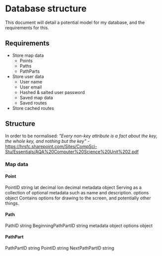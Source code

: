# Database structure
This document will detail a potential model for my database, and the requirements for this.

## Requirements
- Store map data
    - Points
    - Paths
    - PathParts
- Store user data
    - User name
    - User email
    - Hashed & salted user password
    - Saved map data
    - Saved routes
- Store cached routes

## Structure
In order to be normalised:
    *"Every non-key attribute is a fact about the key, the whole key, and nothing but the key"*
    - https://hrsfc.sharepoint.com/Sites/CompSci-Stu/Essentials/AQA%20Computer%20Science%20Unit%202.pdf

### Map data
#### Point
PointID
    string
lat
    decimal
lon
    decimal
metadata
    object
    Serving as a collection of optional metadata such as name and description.
options
    object
    Contains options for drawing to the screen, and potentially other things.

#### Path
PathID
    string
BeginningPathPartID
    string
metadata
    object
options
    object

#### PathPart
PathPartID
    string
PointID
    string
NextPathPartID
    string